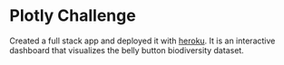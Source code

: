 # Plotly Challenge
Created a full stack app and deployed it with [heroku](https://belly-button-biodiversity-2.herokuapp.com/). It is an interactive dashboard that visualizes the belly button biodiversity dataset.

